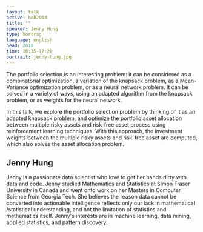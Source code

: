 ```yaml
---
layout: talk
active: bob2018
title: ""
speaker: Jenny Hung
type: Vortrag
language: english
head: 2018
time: 16:35-17:20
portrait: jenny-hung.jpg
---
```



The portfolio selection is an interesting problem: it can be
considered as a combinatorial optimization, a variation of the
knapsack problem, as a Mean-Variance optimization problem, or as a
neural network problem. It can be solved in a variety of ways, using
an adapted algorithm from the knapsack problem, or as weights for the
neural network.

In this talk, we explore the portfolio selection problem by thinking
of it as an adapted knapsack problem, and optimize the portfolio asset
allocation between multiple risky assets and risk-free asset process
using reinforcement learning techniques. With this approach, the
investment weights between the multiple risky assets and risk-free
asset are computed, which also solves the asset allocation problem.


## Jenny Hung

Jenny is a passionate data scientist who love to get her hands dirty with data and code. Jenny studied Mathematics and Statistics at Simon Fraser University in Canada and went onto work on her Masters in Computer Science from Georgia Tech. She believes the reason data cannot be converted into actionable intelligence reflects only our lack in mathematical /statistical understanding, and not the limitation of statistics and mathematics itself. Jenny's interests are in machine learning, data mining, applied statistics, and pattern discovery. 


